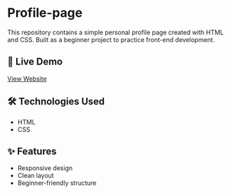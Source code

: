# Profile-page
This repository contains a simple personal profile page created with HTML and CSS. Built as a beginner project to practice front-end development.

## 🚀 Live Demo  
[View Website](https://anilsingh213.github.io/Profile-page/)  

## 🛠️ Technologies Used  
- HTML  
- CSS  

## ✨ Features  
- Responsive design  
- Clean layout  
- Beginner-friendly structure
